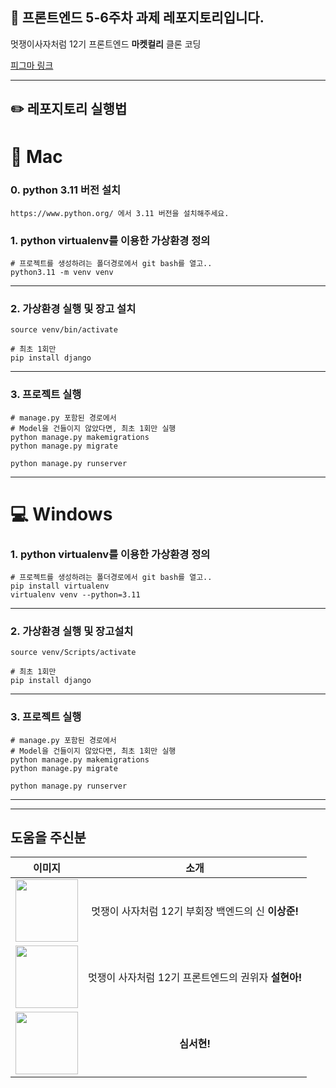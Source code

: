 ## 🌼 프론트엔드 5-6주차 과제 레포지토리입니다.

멋쟁이사자처럼 12기 프론트엔드 **마켓컬리** 클론 코딩

[피그마 링크](https://www.figma.com/design/QGRWFGJkl76ALiF4wJmMaS/%EB%A7%88%EC%BC%93%EC%BB%AC%EB%A6%AC-%ED%81%B4%EB%A1%A0-%EC%BD%94%EB%94%A9?node-id=0%3A1&t=ARtxG3bGHf97tu1Z-1)

---

## ✏️ 레포지토리 실행법

# 🍎 Mac

### 0. python 3.11 버전 설치

```SSH
https://www.python.org/ 에서 3.11 버전을 설치해주세요.
```

### 1. python virtualenv를 이용한 가상환경 정의

```SSH
# 프로젝트를 생성하려는 폴더경로에서 git bash를 열고..
python3.11 -m venv venv
```

---

### 2. 가상환경 실행 및 장고 설치

```SSH
source venv/bin/activate

# 최초 1회만
pip install django
```

---

### 3. 프로젝트 실행

```SSH
# manage.py 포함된 경로에서
# Model을 건들이지 않았다면, 최초 1회만 실행
python manage.py makemigrations
python manage.py migrate

python manage.py runserver
```

---

# 💻 Windows

### 1. python virtualenv를 이용한 가상환경 정의

```SSH
# 프로젝트를 생성하려는 폴더경로에서 git bash를 열고..
pip install virtualenv
virtualenv venv --python=3.11
```

---

### 2. 가상환경 실행 및 장고설치

```SSH
source venv/Scripts/activate

# 최초 1회만
pip install django
```

---

### 3. 프로젝트 실행

```SSH
# manage.py 포함된 경로에서
# Model을 건들이지 않았다면, 최초 1회만 실행
python manage.py makemigrations
python manage.py migrate

python manage.py runserver
```

---

---

## 도움을 주신분
| 이미지 | 소개 |
|:---:|:---:|
|<img src="https://github.com/LikeLion-at-DGU/12th_Front_market_kurly/assets/117021241/7d4ffaf8-aa5c-4194-b7a3-edcf3e626119" width="100" height="100" />|멋쟁이 사자처럼 12기 부회장 백엔드의 신 **이상준!**|
|<img src="https://ifh.cc/g/XQWbNl.jpg" width="100" height="100" />|멋쟁이 사자처럼 12기 프론트엔드의 권위자 **설현아!**|
|<img src="https://ifh.cc/g/jAXs2V.jpg" width="100" height="100" />| **심서현!**|


